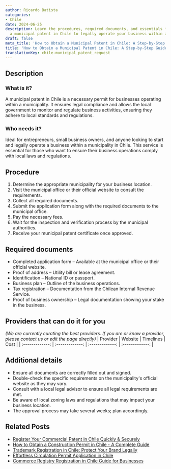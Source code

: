 ```yaml
---
author: Ricardo Batista
categories:
- Chile
date: 2024-06-25
description: Learn the procedures, required documents, and essentials for acquiring
  a municipal patent in Chile to legally operate your business within a municipality.
draft: false
meta_title: 'How to Obtain a Municipal Patent in Chile: A Step-by-Step Guide'
title: 'How to Obtain a Municipal Patent in Chile: A Step-by-Step Guide'
translationKey: chile-municipal_patent_request
---
```



## Description
### What is it?
A municipal patent in Chile is a necessary permit for businesses operating within a municipality. It ensures legal compliance and allows the local government to monitor and regulate business activities, ensuring they adhere to local standards and regulations.

### Who needs it?
Ideal for entrepreneurs, small business owners, and anyone looking to start and legally operate a business within a municipality in Chile. This service is essential for those who want to ensure their business operations comply with local laws and regulations.

## Procedure

1. Determine the appropriate municipality for your business location.
2. Visit the municipal office or their official website to consult the requirements.
3. Collect all required documents.
4. Submit the application form along with the required documents to the municipal office.
5. Pay the necessary fees.
6. Wait for the inspection and verification process by the municipal authorities.
7. Receive your municipal patent certificate once approved.


## Required documents

- Completed application form – Available at the municipal office or their official website.
- Proof of address – Utility bill or lease agreement.
- Identification – National ID or passport.
- Business plan – Outline of the business operations.
- Tax registration – Documentation from the Chilean Internal Revenue Service.
- Proof of business ownership – Legal documentation showing your stake in the business.


## Providers that can do it for you
_(We are currently curating the best providers. If you are or know a provider, please contact us or edit the page directly)_
| Provider        |     Website     |     Timelines    |       Cost      |
| :-------------: | :-------------: |  :-------------: | :-------------: |

## Additional details

- Ensure all documents are correctly filled out and signed.
- Double-check the specific requirements on the municipality's official website as they may vary.
- Consult with a local legal advisor to ensure all legal requirements are met.
- Be aware of local zoning laws and regulations that may impact your business location.
- The approval process may take several weeks; plan accordingly.




## Related Posts

- [Register Your Commercial Patent in Chile Quickly & Securely](https://tramitit.com/guides/chile/commercial_patent_request/)
- [How to Obtain a Construction Permit in Chile - A Complete Guide](https://tramitit.com/guides/chile/construction_permit/)
- [Trademark Registration in Chile: Protect Your Brand Legally](https://tramitit.com/guides/chile/trademark_registration/)
- [Effortless Circulation Permit Application in Chile](https://tramitit.com/guides/chile/circulation_permit/)
- [Commerce Registry Registration in Chile Guide for Businesses](https://tramitit.com/guides/chile/commerce_registry_registration/)